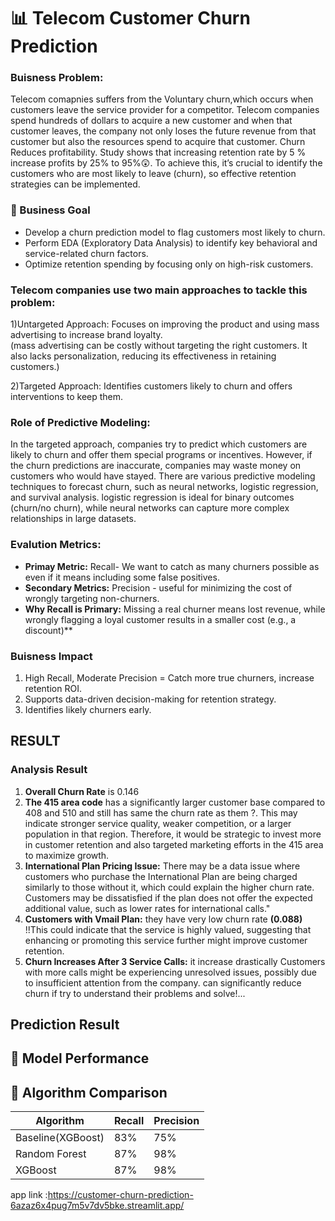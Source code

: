 # 📊 Telecom Customer Churn Prediction

### Buisness Problem:
Telecom comapnies suffers from the Voluntary churn,which occurs when customers leave the service provider
for a competitor. Telecom companies spend hundreds of dollars
to acquire a new customer and when that customer leaves, the company not only loses the future revenue
from that customer but also the resources spend to acquire that customer. Churn Reduces profitability.
Study shows that increasing retention rate by 5 % increase profits by 25% to 95%😲.
To achieve this, it’s crucial to identify the customers who are most likely to leave (churn),
so effective retention strategies can be implemented.

### 🎯 Business Goal
* Develop a churn prediction model to flag customers most likely to churn.
* Perform EDA (Exploratory Data Analysis) to identify key behavioral and service-related churn factors.
* Optimize retention spending by focusing only on high-risk customers.

### Telecom companies use two main approaches to tackle this problem:

1)Untargeted Approach:
Focuses on improving the product and using mass advertising to increase brand loyalty.<br>
(mass advertising can be costly without targeting the right customers. It also lacks personalization, reducing its effectiveness in retaining customers.)

2)Targeted Approach:
Identifies customers likely to churn and offers interventions to keep them.


### Role of Predictive Modeling:
In the targeted approach, companies try to predict which customers are likely to churn and offer them special programs or incentives. However, if the churn predictions are inaccurate, companies may waste money on customers who would have stayed. There are various predictive modeling techniques to forecast churn, such as neural networks, logistic regression, and survival analysis. 
logistic regression is ideal for binary outcomes (churn/no churn), while neural networks can capture more complex relationships in large datasets.

### Evalution Metrics:
* **Primay Metric:** Recall- We want to catch as many churners possible as even if it means including some false positives.
* **Secondary Metrics:** Precision - useful for minimizing the cost of wrongly targeting non-churners.
* **Why Recall is Primary:** Missing a real churner means lost revenue, while wrongly flagging a loyal customer results in a smaller cost (e.g., a discount)**

### Buisness Impact

1) High Recall, Moderate Precision = Catch more true churners, increase retention ROI.
2) Supports data-driven decision-making for retention strategy.
3) Identifies likely churners early.

## RESULT

### Analysis Result

1) **Overall Churn Rate** is 0.146<br>
2) **The 415 area code** has a significantly larger customer base compared to 408 and 510 and still has same the churn rate as them ?. This may indicate stronger service quality, weaker competition, or a larger population in that region. Therefore, it would be strategic to invest more in customer retention and also targeted marketing efforts in the 415 area to maximize growth.<br>
3) **International Plan Pricing Issue:** There may be a data issue where customers who purchase the International Plan are being charged similarly to those without it, which could explain the higher churn rate. Customers may be dissatisfied if the plan does not offer the expected additional value, such as lower rates for international calls."<br>
4) **Customers with Vmail Plan:** they have very low churn rate **(0.088)** !!This could indicate that the service is highly valued, suggesting that enhancing or promoting this service further might improve customer retention.<br>
5) **Churn Increases After 3 Service Calls:** it increase drastically Customers with more calls might be experiencing unresolved issues, possibly due to insufficient attention from the company.
can significantly reduce churn if try to understand their problems and solve!...<br>

## Prediction Result
## 🔢 Model Performance
## 🤖 Algorithm Comparison

| Algorithm        | Recall | Precision |
|------------------|--------|-----------|
| Baseline(XGBoost)| 83%   | 75%        |
| Random Forest    | 87%   | 98%        |
| XGBoost          | 87%   | 98%        |




app link :https://customer-churn-prediction-6azaz6x4pug7m5v7dv5bke.streamlit.app/
